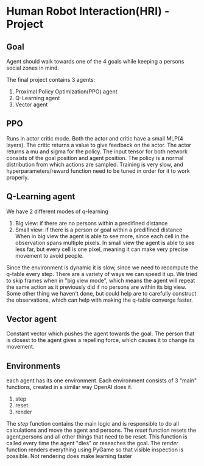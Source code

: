 # Human Robot Interaction(HRI) -Project

## Goal
Agent should walk towards one of the 4 goals while keeping a persons social zones in mind. 

The final project contains 3 agents: 

1. Proximal Policy Optimization(PPO) agent
2. Q-Learning agent
3. Vector agent

## PPO
Runs in actor critic mode. Both the actor and critic have a small MLP(4 layers). The critic returns a value to give feedback on the actor. The actor returns a mu and sigma for the policy. The input tensor for both network consists of the goal position and agent position. The policy is a normal distribution from which actions are sampled. Training is very slow, and hyperparameters/reward function need to be tuned in order for it to work properly. 

## Q-Learning agent
We have 2 different modes of q-learning
1. Big view: if there are no persons within a predifined distance
2. Small view: if there is a person or goal within a predifined distance 
When in big view the agent is able to see more, since each cell in the observation spans multiple pixels. In small view the agent is able to see less far, but every cell is one pixel, meaning it can make very precise movement to avoid people. 

Since the environment is dynamic it is slow, since we need to recompute the q-table every step. There are a variety of ways we can speed it up. We tried to skip frames when in "big view mode", which means the agent will repeat the same action as it previously did if no persons are within its big view. Some other thing we haven't done, but could help are to carefully construct the observations, which can help with making the q-table converge faster.

## Vector agent
Constant vector which pushes the agent towards the goal. The person that is closest to the agent gives a repelling force, which causes it to change its movement. 

## Environments 
each agent has its one environment. Each environment consists of 3 "main" functions, created in a similar way OpenAI does it. 
1. step
2. reset
3. render

The *step* function contains the main logic and is responsible to do all calculations and move the agent and persons. 
The *reset* function resets the agent,persons and all other things that need to be reset. This function is called every time the agent "dies" or reseaches the goal.
The *render* function renders everything using PyGame so that visible inspection is possible. Not rendering does make learning faster 





